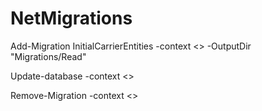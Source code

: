 # NetMigrations

Add-Migration InitialCarrierEntities -context <<ContextName>> -OutputDir "Migrations/Read"

Update-database -context <<ContextName>>
  
Remove-Migration -context <<ContextName>>

